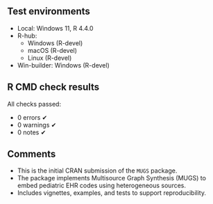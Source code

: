 ## Test environments
- Local: Windows 11, R 4.4.0
- R-hub:
  - Windows (R-devel)
  - macOS (R-devel)
  - Linux (R-devel)
- Win-builder: Windows (R-devel)

## R CMD check results
All checks passed:
- 0 errors ✔
- 0 warnings ✔
- 0 notes ✔

## Comments
- This is the initial CRAN submission of the `MUGS` package.
- The package implements Multisource Graph Synthesis (MUGS) to embed pediatric EHR codes using heterogeneous sources.
- Includes vignettes, examples, and tests to support reproducibility.
